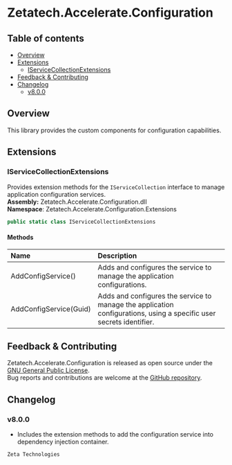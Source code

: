 # Zetatech.Accelerate.Configuration
## Table of contents
- [Overview](#overview)
- [Extensions](#configuration)
  - [IServiceCollectionExtensions](#iservicecollectionextensions)
- [Feedback & Contributing](#feedback--contributing)
- [Changelog](#changelog)
  - [v8.0.0](#v800)
## Overview
This library provides the custom components for configuration capabilities.  
## Extensions
### IServiceCollectionExtensions
Provides extension methods for the `IServiceCollection` interface to manage application configuration services.  
**Assembly:** Zetatech.Accelerate.Configuration.dll  
**Namespace**: Zetatech.Accelerate.Configuration.Extensions  
```csharp
public static class IServiceCollectionExtensions
```
#### Methods
| Name                   | Description                                                                                                         |
|:-----------------------|:--------------------------------------------------------------------------------------------------------------------|
| AddConfigService()     | Adds and configures the service to manage the application configurations.                                           |
| AddConfigService(Guid) | Adds and configures the service to manage the application configurations, using a specific user secrets identifier. |
## Feedback & Contributing
Zetatech.Accelerate.Configuration is released as open source under the [GNU General Public License](../License.txt).  
Bug reports and contributions are welcome at the [GitHub repository](https://github.com/josemaria-toro/accelerate.git).  
## Changelog
### v8.0.0
- Includes the extension methods to add the configuration service into dependency injection container.

```
Zeta Technologies
```